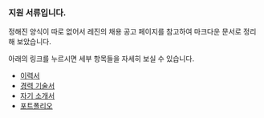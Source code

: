 ### 지원 서류입니다.

정해진 양식이 따로 없어서 레진의 채용 공고 페이지를 참고하여 마크다운 문서로 정리해 보았습니다.

아래의 링크를 누르시면 세부 항목들을 자세히 보실 수 있습니다.

* [이력서](2016-07-12-Resume.md)
* [경력 기술서](2016-07-21-Employment-Highlight.md)
* [자기 소개서](2016-07-21-Cover-Letter.md)
* [포트폴리오](2016-07-21-Portfolio.md)
